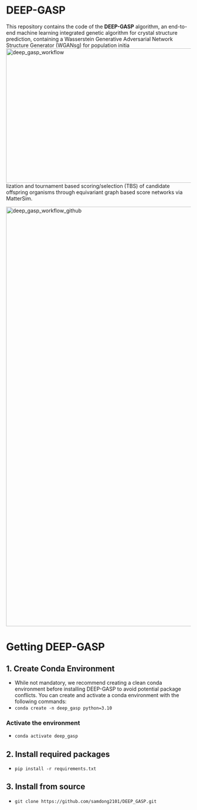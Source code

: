 # DEEP-GASP
This repository contains the code of the **DEEP-GASP** algorithm, an end-to-end machine learning integrated genetic algorithm for crystal structure prediction, containing a Wasserstein Generative Adversarial Network Structure Generator (WGANsg) 
for population initia<img width="793" height="366" alt="deep_gasp_workflow" src="https://github.com/user-attachments/assets/da3bafa5-713c-4b7e-858c-b6ddee33fa5d" />
lization and tournament based scoring/selection (TBS) of candidate offspring organisms through equivariant graph based score networks via MatterSim. 

<img width="2500" height="1142" alt="deep_gasp_workflow_github" src="https://github.com/user-attachments/assets/22473d53-d62e-4971-883d-bcea33a58a9d" />



# Getting DEEP-GASP

## 1. Create Conda Environment
- While not mandatory, we recommend creating a clean conda environment before installing DEEP-GASP to avoid potential package conflicts. You can create and activate a conda environment with the following commands:
- ```conda create -n deep_gasp python=3.10```
### Activate the environment
- ```conda activate deep_gasp```

## 2. Install required packages
- ```pip install -r requirements.txt```

## 3. Install from source
- ```git clone https://github.com/samdong2101/DEEP_GASP.git```
